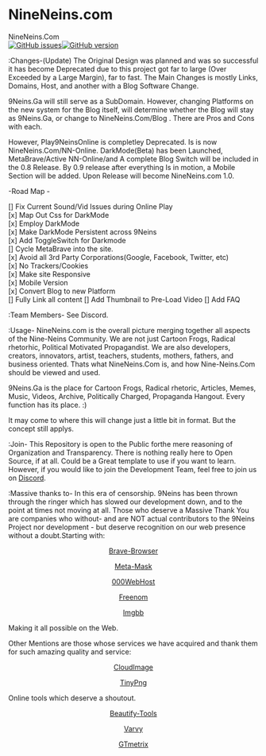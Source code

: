 # NineNeins.com


NineNeins.Com </br>
<a href="https://github.com/9NeinsG/NineNeins.com/issues"><img alt="GitHub issues" src="https://img.shields.io/github/issues/9NeinsG/NineNeins.com"></a><a href="https://github.com/9NeinsG/NineNeins.com/issues"><img alt="GitHub version" src="https://img.shields.io/badge/Version-0.7-yellowgreen"></a>


:Changes-(Update)
The Original Design was planned and was so successful it has become Deprecated due to this project got far to large (Over Exceeded by a Large Margin), far to fast. 
The Main Changes is mostly Links, Domains, Host, and another with a Blog Software Change.

9Neins.Ga will still serve as a SubDomain. However, changing Platforms on the new system for the Blog itself, will determine whether the Blog will stay as 9Neins.Ga, or change to NineNeins.Com/Blog . There are Pros and Cons with each. 

However, Play9NeinsOnline is completley Deprecated. Is is now NineNeins.Com/NN-Online. DarkMode(Beta) has been Launched, MetaBrave/Active NN-Online/and A complete Blog Switch will be included in the 0.8 Release. By 0.9 release after everything Is in motion, a Mobile Section will be added. Upon Release will become NineNeins.com 1.0. 

-Road Map -

[] Fix Current Sound/Vid Issues during Online Play </br>
[x] Map Out Css for DarkMode </br>
[x] Employ DarkMode </br>
[x] Make DarkMode Persistent across 9Neins </br>
[x] Add ToggleSwitch for Darkmode </br>
[] Cycle MetaBrave into the site. </br>
[x] Avoid all 3rd Party Corporations(Google, Facebook, Twitter, etc) </br>
[x] No Trackers/Cookies </br> 
[x] Make site Responsive </br>
[x] Mobile Version </br>
[x] Convert Blog to new Platform </br>
[] Fully Link all content
[] Add Thumbnail to Pre-Load Video
[] Add FAQ

:Team Members-
See Discord.


:Usage- 
NineNeins.com is the overall picture merging together all aspects of the Nine-Neins Community. We are not just Cartoon Frogs, Radical rhetorhic, Political Motivated Propagandist. We are also developers, creators, innovators, artist, teachers, students, mothers, fathers, and business oriented. 
Thats what NineNeins.Com is, and how Nine-Neins.Com should be viewed and used.

9Neins.Ga is the place for Cartoon Frogs, Radical rhetoric, Articles, Memes, Music, Videos, Archive, Politically Charged, Propaganda Hangout. Every function has its place. :)

It may come to where this will change just a little bit in format. But the concept still applys.


:Join-
This Repository is open to the Public forthe mere reasoning of Organization and Transparency. There is nothing really here to Open Source, if at all. Could be a Great template to use if you want to learn. However, if you would like to join the Development Team, feel free to join us on <a href="https://www.9neins.ga/p/join-neins-mobile-discord.html">Discord</a>. 

:Massive thanks to- 
In this era of censorship. 9Neins has been thrown through the ringer which has slowed our development down, and to the point at times not moving at all. Those who deserve a Massive Thank You are companies who without- and are NOT actual contributors to the 9Neins Project nor development - but deserve recognition on our web presence without a doubt.Starting with:

<center>
  
  <a href="https://brave.com/nin359" target="_blank">Brave-Browser</a>
  
  <a href="https://metamask.io/" target="_blank">Meta-Mask</a>
  
  <a href="https://www.000webhost.com/1186696.html" target="_blank">000WebHost</a>
  
  <a href="https://my.freenom.com/" target="_blank">Freenom</a>
  
  <a href="https://imgbb.com/" target="_blank">Imgbb</a>
  
</center>

Making it all possible on the Web.

Other Mentions are those whose services we have acquired and thank them for such amazing quality and service:
<center>
  
  <a href="https://www.cloudimage.io/en/home?ref=greyingerror" target="_blank">CloudImage</a>
  
  <a href="https://tinypng.com/third-party" target="_blank">TinyPng</a>
  
</center>

Online tools which deserve a shoutout. 
<center>
  
  <a href="https://brave.com/nin359" target="_blank">Beautify-Tools</a>
  
  <a href="https://brave.com/nin359" target="_blank">Varvy</a>
  
  <a href="https://brave.com/nin359" target="_blank">GTmetrix</a>
  
</center>
